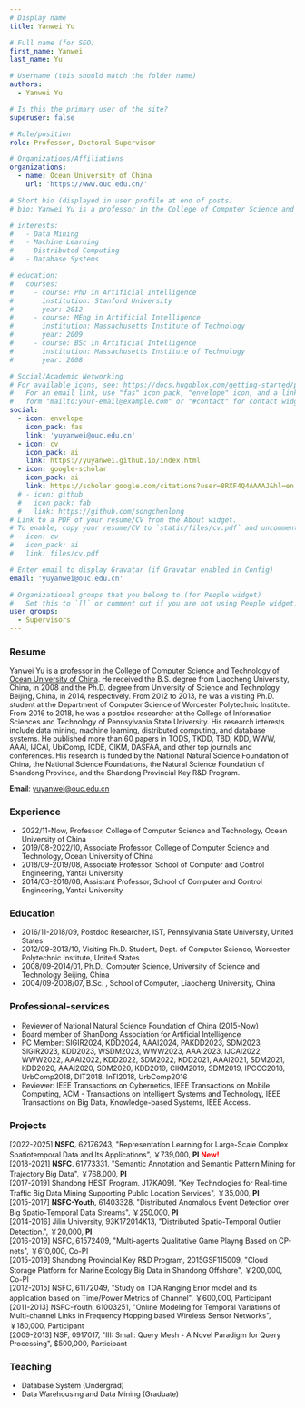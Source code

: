 ```yaml
---
# Display name
title: Yanwei Yu

# Full name (for SEO)
first_name: Yanwei
last_name: Yu

# Username (this should match the folder name)
authors:
  - Yanwei Yu

# Is this the primary user of the site?
superuser: false

# Role/position
role: Professor, Doctoral Supervisor

# Organizations/Affiliations
organizations:
  - name: Ocean University of China
    url: 'https://www.ouc.edu.cn/'

# Short bio (displayed in user profile at end of posts)
# bio: Yanwei Yu is a professor in the College of Computer Science and Technology of Ocean University of China. He received the B.S. degree from Liaocheng University, China, in 2008 and the Ph.D. degree from University of Science and Technology Beijing, China, in 2014, respectively. From 2012 to 2013, he was a visiting Ph.D. student at the Department of Computer Science of Worcester Polytechnic Institute. From 2016 to 2018, he was a postdoc researcher at the College of Information Sciences and Technology of Pennsylvania State University. His research interests include data mining, machine learning, distributed computing, and database systems. He published more than 60 papers in TODS, TKDD, TBD, KDD, WWW, AAAI, IJCAI, UbiComp, ICDE, CIKM, DASFAA, and other top journals and conferences. His research is funded by the National Natural Science Foundation of China, the National Science Foundations, the Natural Science Foundation of Shandong Province, and the Shandong Provincial Key R&D Program.

# interests:
#   - Data Mining
#   - Machine Learning
#   - Distributed Computing
#   - Database Systems

# education:
#   courses:
#     - course: PhD in Artificial Intelligence
#       institution: Stanford University
#       year: 2012
#     - course: MEng in Artificial Intelligence
#       institution: Massachusetts Institute of Technology
#       year: 2009
#     - course: BSc in Artificial Intelligence
#       institution: Massachusetts Institute of Technology
#       year: 2008

# Social/Academic Networking
# For available icons, see: https://docs.hugoblox.com/getting-started/page-builder/#icons
#   For an email link, use "fas" icon pack, "envelope" icon, and a link in the
#   form "mailto:your-email@example.com" or "#contact" for contact widget.
social:
  - icon: envelope
    icon_pack: fas
    link: 'yuyanwei@ouc.edu.cn'
  - icon: cv
    icon_pack: ai
    link: https://yuyanwei.github.io/index.html
  - icon: google-scholar
    icon_pack: ai
    link: https://scholar.google.com/citations?user=8RXF4Q4AAAAJ&hl=en
  # - icon: github
  #   icon_pack: fab
  #   link: https://github.com/songchenlong
# Link to a PDF of your resume/CV from the About widget.
# To enable, copy your resume/CV to `static/files/cv.pdf` and uncomment the lines below.
# - icon: cv
#   icon_pack: ai
#   link: files/cv.pdf

# Enter email to display Gravatar (if Gravatar enabled in Config)
email: 'yuyanwei@ouc.edu.cn'

# Organizational groups that you belong to (for People widget)
#   Set this to `[]` or comment out if you are not using People widget.
user_groups:
  - Supervisors
---
```

### Resume
<div style="font-size: 0.9em;"> <!-- 全局调小至原字体的90% -->

Yanwei Yu is a professor in the [College of Computer Science and Technology](https://it.ouc.edu.cn/) of [Ocean University of China](https://www.ouc.edu.cn/). He received the B.S. degree from Liaocheng University, China, in 2008 and the Ph.D. degree from University of Science and Technology Beijing, China, in 2014, respectively. From 2012 to 2013, he was a visiting Ph.D. student at the Department of Computer Science of Worcester Polytechnic Institute. From 2016 to 2018, he was a postdoc researcher at the College of Information Sciences and Technology of Pennsylvania State University. His research interests include data mining, machine learning, distributed computing, and database systems. He published more than 60 papers in TODS, TKDD, TBD, KDD, WWW, AAAI, IJCAI, UbiComp, ICDE, CIKM, DASFAA, and other top journals and conferences. His research is funded by the National Natural Science Foundation of China, the National Science Foundations, the Natural Science Foundation of Shandong Province, and the Shandong Provincial Key R&D Program.

**Email**: yuyanwei@ouc.edu.cn
</div>

### Experience
<div style="font-size: 0.9em;"> <!-- 调小至原字体的90% -->

- 2022/11-Now, Professor, College of Computer Science and Technology, Ocean University of China
- 2019/08-2022/10, Associate Professor, College of Computer Science and Technology, Ocean University of China
- 2018/09-2019/08, Associate Professor, School of Computer and Control Engineering, Yantai University
- 2014/03-2018/08, Assistant Professor, School of Computer and Control Engineering, Yantai University

</div>

### Education
<div style="font-size: 0.9em;"> <!-- 调小至原字体的90% -->

- 2016/11-2018/09, Postdoc Researcher, IST, Pennsylvania State University, United States
- 2012/09-2013/10, Visiting Ph.D. Student, Dept. of Computer Science, Worcester Polytechnic Institute, United States
- 2008/09-2014/01, Ph.D., Computer Science, University of Science and Technology Beijing, China
- 2004/09-2008/07, B.Sc. , School of Computer, Liaocheng University, China

</div>

### Professional-services
<div style="font-size: 0.9em;"> <!-- 调小至原字体的90% -->

- Reviewer of National Natural Science Foundation of China (2015-Now)
- Board member of ShanDong Association for Artificial Intelligence
- PC Member: SIGIR2024, KDD2024, AAAI2024, PAKDD2023, SDM2023, SIGIR2023, KDD2023, WSDM2023, WWW2023, AAAI2023, IJCAI2022, WWW2022, AAAI2022, KDD2022, SDM2022, KDD2021, AAAI2021, SDM2021, KDD2020, AAAI2020, SDM2020, KDD2019, CIKM2019, SDM2019, IPCCC2018, UrbComp2018, DIT2018, InTI2018, UrbComp2016
- Reviewer: IEEE Transactions on Cybernetics, IEEE Transactions on Mobile Computing, ACM - Transactions on Intelligent Systems and Technology, IEEE Transactions on Big Data, Knowledge-based Systems, IEEE Access.

</div>


### Projects
<div style="font-size: 0.9em;"> <!-- 调小至原字体的90% -->

[2022-2025] **NSFC**, 62176243, \"Representation Learning for Large-Scale Complex Spatiotemporal Data and Its Applications\", ￥739,000, **PI** <span style="color:red;">**New!**</span>     
[2018-2021] **NSFC**, 61773331, \"Semantic Annotation and Semantic Pattern Mining for Trajectory Big Data\", ￥768,000, **PI**        
[2017-2019] Shandong HEST Program, J17KA091, \"Key Technologies for Real-time Traffic Big Data Mining Supporting Public Location Services\", ￥35,000, **PI**       
[2015-2017] **NSFC-Youth**, 61403328, \"Distributed Anomalous Event Detection over Big Spatio-Temporal Data Streams\", ￥250,000, **PI**      
[2014-2016] Jilin University, 93K172014K13, \"Distributed Spatio-Temporal Outlier Detection.\", ￥20,000, **PI**    
[2016-2019] NSFC, 61572409, \"Multi-agents Qualitative Game Playng Based on CP-nets\", ￥610,000, Co-PI     
[2015-2019] Shandong Provincial Key R&D Program, 2015GSF115009, \"Cloud Storage Platform for Marine Ecology Big Data in Shandong Offshore\", ￥200,000, Co-PI      
[2012-2015] NSFC, 61172049, \"Study on TOA Ranging Error model and its application based on Time/Power Metrics of Channel\", ￥600,000, Participant        
[2011-2013] NSFC-Youth, 61003251, \"Online Modeling for Temporal Variations of Multi-channel Links in Frequency Hopping based Wireless Sensor Networks\", ￥180,000, Participant      
[2009-2013] NSF, 0917017, \"III: Small: Query Mesh - A Novel Paradigm for Query Processing\", $500,000, Participant

</div>

### Teaching
<div style="font-size: 0.9em;"> <!-- 调小至原字体的90% -->

- Database System (Undergrad)
- Data Warehousing and Data Mining (Graduate)

</div>